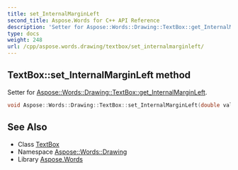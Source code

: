 ```yaml
---
title: set_InternalMarginLeft
second_title: Aspose.Words for C++ API Reference
description: 'Setter for Aspose::Words::Drawing::TextBox::get_InternalMarginLeft.'
type: docs
weight: 248
url: /cpp/aspose.words.drawing/textbox/set_internalmarginleft/
---
```

## TextBox::set_InternalMarginLeft method


Setter for [Aspose::Words::Drawing::TextBox::get_InternalMarginLeft](../get_internalmarginleft/).

```cpp
void Aspose::Words::Drawing::TextBox::set_InternalMarginLeft(double value)
```

## See Also

* Class [TextBox](../)
* Namespace [Aspose::Words::Drawing](../../)
* Library [Aspose.Words](../../../)
